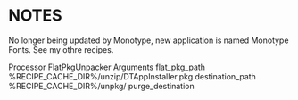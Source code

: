 # NOTES
No longer being updated by Monotype, new application is named Monotype Fonts.
See my othre recipes.

<dict>
    <key>Processor</key>
    <string>FlatPkgUnpacker</string>
    <key>Arguments</key>
    <dict>
        <key>flat_pkg_path</key>
        <string>%RECIPE_CACHE_DIR%/unzip/DTAppInstaller.pkg</string>
        <key>destination_path</key>
        <string>%RECIPE_CACHE_DIR%/unpkg/</string>
        <key>purge_destination</key>
        <true />
    </dict>
</dict>
